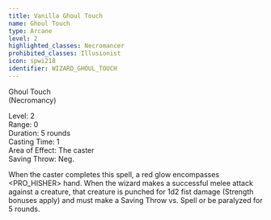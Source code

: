 ```yaml
---
title: Vanilla Ghoul Touch
name: Ghoul Touch
type: Arcane
level: 2
highlighted_classes: Necromancer
prohibited_classes: Illusionist
icon: spwi218
identifier: WIZARD_GHOUL_TOUCH
---
```

Ghoul Touch  
(Necromancy)  
  
Level: 2  
Range: 0  
Duration: 5 rounds  
Casting Time: 1  
Area of Effect: The caster  
Saving Throw: Neg.  
  
When the caster completes this spell, a red glow encompasses &lt;PRO_HISHER&gt; hand. When the wizard makes a successful melee attack against a creature, that creature is punched for 1d2 fist damage (Strength bonuses apply) and must make a Saving Throw vs. Spell or be paralyzed for 5 rounds.  
